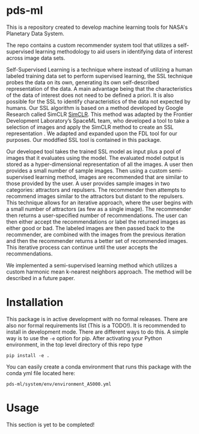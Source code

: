# pds-ml
This is a repository created to develop machine learning tools for NASA's Planetary Data System.

The repo contains a custom recommender system tool that utilizes a self-supervised learning methodology
to aid users in identifying data of interest across image data sets.

Self-Supervised Learning is a technique where instead of utilizing a human labeled training data set to perform
supervised learning, the SSL technique probes the data on its own, generating its own self-described representation of
the data. A main advantage being that the characteristics of the data of interest does not need to be defined a priori.
It is also possible for the SSL to identify characteristics of the data not expected by humans. Our SSL algorithm is
based on a method developed by Google Research called SimCLR [SimCLR](https://github.com/google-research/simclr). This
method was adapted by the Frontier Development Laboratory’s SpaceML team, who developed a tool to take a selection of
images and apply the SimCLR method to create an SSL representation
[](https://github.com/spaceml-org/Self-Supervised-Learner).  We adapted and expanded upon the FDL tool for our purposes.
Our moddfied SSL tool is contained in this package.

Our developed tool takes the trained SSL model as input plus a pool of images that it evaluates using the model. The
evaluated model output is stored as a hyper-dimensional representation of all the images. A user then provides a small
number of sample images. Then using a custom semi-supervised learning method, images are recommended that are similar to
those provided by the user. A user provides sample images in two categories: attractors and repulsers. The recommender
then attempts to recommend images similar to the attractors but distant to the repulsers.  This technique allows for an
iterative approach, where the user begins with a small number of attractors (as few as a single image). The recommender
then returns a user-specified number of recommendations. The user can then either accept the recommendations or label
the returned images as either good or bad. The labeled images are then passed back to the recommender, are combined with
the images from the previous iteration and then the recommender returns a better set of recommended images. This
iterative process can continue until the user accepts the recommendations.

We implemented a semi-supervised learning method which utilizes a custom harmonic mean k-nearest neighbors approach.
The method will be described in a future paper.


# Installation

This package is in active development with
no formal releases. There are also nor formal requirements list (This is a TODO!).
It is recommended to install in development mode. There are different ways to do this. A simple way is to use the `-e`
option for pip. After activating your Python environment, in the top level directory of this repo type
```
pip install -e .
```
You can easily create a conda environment that runs this package with the conda yml file located here:
```
pds-ml/system/env/environment_A5000.yml
```

# Usage

This section is yet to be completed!
